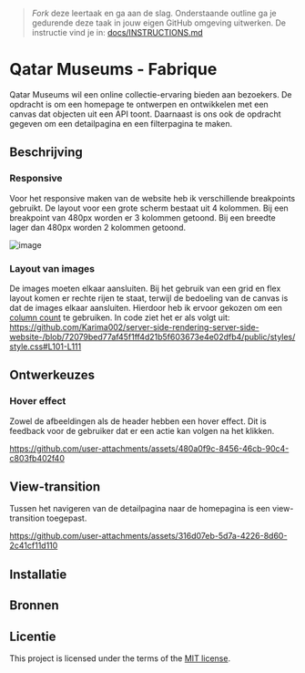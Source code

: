 > _Fork_ deze leertaak en ga aan de slag. Onderstaande outline ga je gedurende deze taak in jouw eigen GitHub omgeving uitwerken. De instructie vind je in: [docs/INSTRUCTIONS.md](docs/INSTRUCTIONS.md)

# Qatar Museums - Fabrique
Qatar Museums wil een online collectie-ervaring bieden aan bezoekers. De opdracht is om een homepage te ontwerpen en ontwikkelen met een canvas dat objecten uit een API toont. Daarnaast is ons ook de opdracht gegeven om een detailpagina en een filterpagina te maken.



## Beschrijving

### Responsive
Voor het responsive maken van de website heb ik verschillende breakpoints gebruikt. De layout voor een grote scherm bestaat uit 4 kolommen. Bij een breakpoint van 480px worden er 3 kolommen getoond. Bij een breedte lager dan 480px worden 2 kolommen getoond. 

![image](https://github.com/user-attachments/assets/2d96e049-a204-4674-aae0-4124f42e24a3)

### Layout van images
De images moeten elkaar aansluiten. Bij het gebruik van een grid en flex layout komen er rechte rijen te staat, terwijl de bedoeling van de canvas is dat de images elkaar aansluiten. Hierdoor heb ik ervoor gekozen om een [column count](https://developer.mozilla.org/en-US/docs/Web/CSS/column-count) te gebruiken. In code ziet het er als volgt uit:
https://github.com/Karima002/server-side-rendering-server-side-website-/blob/72079bed77af45f1ff4d21b5f603673e4e02dfb4/public/styles/style.css#L101-L111

## Ontwerkeuzes

### Hover effect
Zowel de afbeeldingen als de header hebben een hover effect. Dit is feedback voor de gebruiker dat er een actie kan volgen na het klikken. 

https://github.com/user-attachments/assets/480a0f9c-8456-46cb-90c4-c803fb402f40

## View-transition
Tussen het navigeren van de detailpagina naar de homepagina is een view-transition toegepast.

https://github.com/user-attachments/assets/316d07eb-5d7a-4226-8d60-2c41cf11d110


## Installatie
<!-- Bij Instalatie staat hoe een andere developer aan jouw repo kan werken -->

## Bronnen

## Licentie

This project is licensed under the terms of the [MIT license](./LICENSE).
